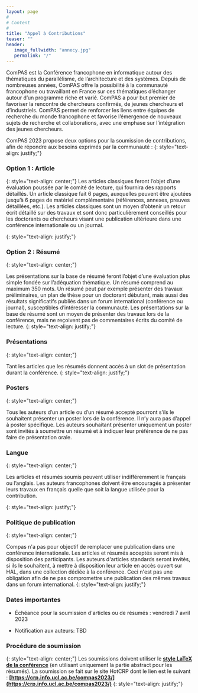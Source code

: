 ```yaml
---
layout: page
#
# Content
#
title: "Appel à Contributions"
teaser: ""
header:
   image_fullwidth: "annecy.jpg"
   permalink: "/"
---
```



ComPAS est la Conférence francophone en informatique autour des thématiques du parallélisme, de l’architecture et des systèmes. Depuis de nombreuses années, ComPAS offre la possibilité à la communauté francophone ou travaillant en France sur ces thématiques d’échanger autour d’un programme riche et varié. ComPAS a pour but premier de favoriser la rencontre de chercheurs confirmés, de jeunes chercheurs et d’industriels. ComPAS permet de renforcer les liens entre équipes de recherche du monde francophone et favorise l’émergence de nouveaux sujets de recherche et collaborations, avec une emphase sur l’intégration des jeunes chercheurs.

ComPAS 2023 propose deux options pour la soumission de contributions, afin de répondre aux besoins exprimés par la communauté :
{: style="text-align: justify;"}

### **Option 1 : Article**
{: style="text-align: center;"}
Les articles classiques feront l’objet d’une évaluation poussée par le comité de lecture, qui fournira des rapports détaillés. Un article classique fait 6 pages, auxquelles peuvent être ajoutées jusqu’à 6 pages de matériel complémentaire (références, annexes, preuves détaillées, etc.). Les articles classiques sont un moyen d’obtenir un retour écrit détaillé sur des travaux et sont donc particulièrement conseillés pour les doctorants ou chercheurs visant une publication ultérieure dans une conférence internationale ou un journal.

{: style="text-align: justify;"}

### **Option 2 : Résumé**
{: style="text-align: center;"}

Les présentations sur la base de résumé feront l’objet d’une évaluation plus simple fondée sur l’adéquation thématique. Un résumé comprend au maximum 350 mots. Un résumé peut par exemple présenter des travaux préliminaires, un plan de thèse pour un doctorant débutant, mais aussi des résultats significatifs publiés dans un forum international (conférence ou journal), susceptibles d’intéresser la communauté. Les présentations sur la base de résumé sont un moyen de présenter des travaux lors de la conférence, mais ne reçoivent pas de commentaires écrits du comité de lecture. 
{: style="text-align: justify;"}

### **Présentations**
{: style="text-align: center;"}

Tant les articles que les résumés donnent accès à un slot de présentation durant la conférence.
{: style="text-align: justify;"}
### **Posters**
{: style="text-align: center;"}

Tous les auteurs d’un article ou d’un résumé accepté pourront s’ils le souhaitent présenter un poster lors de la conférence. Il n’y aura pas d’appel à poster spécifique. Les auteurs souhaitant présenter uniquement un poster sont invités à soumettre un résumé et à indiquer leur préférence de ne pas faire de présentation orale.

### **Langue**
{: style="text-align: center;"}

Les articles et résumés soumis peuvent utiliser indifféremment le français ou l’anglais. Les auteurs francophones doivent être encouragés à présenter leurs travaux en français quelle que soit la langue utilisée pour la contribution.

{: style="text-align: justify;"}


### **Politique de publication**
{: style="text-align: center;"}

Compas n'a pas pour objectif de remplacer une publication dans une conférence internationale. Les articles et résumés acceptés seront mis à disposition des participants. Les auteurs d'articles standards seront invités, si ils le souhaitent, à mettre à disposition leur article en accès ouvert sur HAL, dans une collection dédiée à la conférence. Ceci n'est pas une obligation afin de ne pas compromettre une publication des mêmes travaux dans un forum international.
{: style="text-align: justify;"}

### **Dates importantes**

+ Échéance pour la soumission d'articles ou de résumés : vendredi 7 avril 2023 

+ Notification aux auteurs: TBD

### **Procédure de soumission**
{: style="text-align: center;"}
Les soumissions doivent utiliser le **[style LaTeX de la conférence](../assets/misc/compas-2023-style.zip)** (en utilisant uniquement la partie abstract pour les résumés). La soumission se fait sur le site HotCRP  dont le lien est le suivant : **[https://crp.info.ucl.ac.be/compas2023/](https://crp.info.ucl.ac.be/compas2023/)**
{: style="text-align: justify;"}



